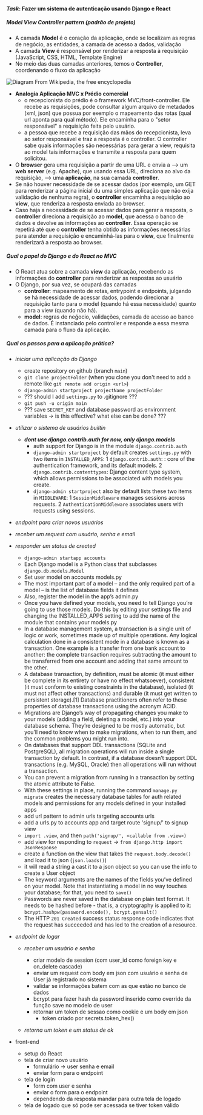 #### ***Task***: Fazer um sistema de autenticação usando Django e React

##### Model View Controller pattern (padrão de projeto)
- A camada **Model** é o coração da aplicação, onde se localizam as regras de negócio, as entidades, a camada de acesso a dados, validação
- A camada **View** é responsável por renderizar a resposta à requisição (JavaScript, CSS, HTML, Template Engine)
- No meio das duas camadas anteriores, temos o **Controller**, coordenando o fluxo da aplicação

![Diagram From Wikipedia, the free encyclopedia](https://upload.wikimedia.org/wikipedia/commons/thumb/a/a0/MVC-Process.svg/200px-MVC-Process.svg.png)

- **Analogia Aplicação MVC x Prédio comercial**
    - o recepcionista do prédio é o framework MVC/front-controller. Ele recebe as requisições, pode consultar algum arquivo de metadados (xml, json) que possua por exemplo o mapeamento das rotas (qual url aponta para qual método). Ele encaminha para o "setor responsável" a requisição feita pelo usuário.
    - a pessoa que recebe a requisição das mãos do recepcionista, leva ao setor responsável e traz a resposta é o controller. O controller sabe quais informações são necessárias para gerar a view, requisita ao model tais informações e transmite a resposta para quem solicitou.
- O **browser** gera uma requisição a partir de uma URL e envia a --> um **web server** (e.g. Apache), que usando essa URL, direciona ao alvo da requisição, --> uma **aplicação**, na sua camada **controller**.
- Se não houver necessidade de se acessar dados (por exemplo, um GET para renderizar a página inicial du uma simples aplicação que não exija validação de nenhuma regra), o **controller** encaminha a requisição ao **view**, que renderiza a resposta enviada ao browser.
- Caso haja a necessidade de se acessar dados para gerar a resposta, o **controller** direciona a requisição ao **model**, que acessa o banco de dados e devolve as informações ao **controller**. Essa operação se repetirá até que o **controller** tenha obtido as informações necessárias para atender a requisição e encaminhá-las para o **view**, que finalmente renderizará a resposta ao browser.

##### Qual o papel do Django e do React no MVC
- O React atua sobre a camada **view** da aplicação, recebendo as informações do **controller** para renderizar as respostas ao usuário
- O Django, por sua vez, se ocupará das camadas
    - **controller**: mapeamento de rotas, entrypoint e endpoints, julgando se há necessidade de acessar dados, podendo direcionar a requisição tanto para o model (quando há essa necessidade) quanto para a view (quando não há).
    - **model**: regras de neǵocio, validações, camada de acesso ao banco de dados. É instanciado pelo controller e responde a essa mesma camada para o fluxo da aplicação.

##### Qual os passos para a aplicação prática?
- *iniciar uma aplicação do Django*
    - create repository on github (branch `main`)
    - `git clone projectFolder` (when you clone you don't need to add a remote like `git remote add origin <url>`)
    - `django-admin startproject projectName projectFolder`
    - ??? should I add `settings.py` to .gitignore ???
    - `git push -u origin main`
    - ??? save `SECRET_KEY` and database password as environment variables -> is this effective? what else can be done? ???
- *utilizar o sistema de usuários builtin*
    - ***dont use django.contrib.auth for now, only django.models***
        - auth support for Django is in the module `django.contrib.auth`
        - `django-admin startproject` by default creates `settings.py` with two items in `INSTALLED_APPS`:
            1 `django.contrib.auth`: : core of the authentication framework, and its default models.
            2 `django.contrib.contenttypes`: Django content type system, which allows permissions to be associated with models you create.
        - `django-admin startproject` also by default lists these two items in `MIDDLEWARE`:
            1 `SessionMiddleware` manages sessions across requests.
            2 `AuthenticationMiddleware` associates users with requests using sessions.

- *endpoint para criar novos usuários*
- *receber um request com usuário, senha e email*
- *responder um status de created*
    - `django-admin startapp accounts`
    - Each Django model is a Python class that subclasses `django.db.models.Model`
    - Set user model on accounts models.py
    - The most important part of a model – and the only required part of a model – is the list of database fields it defines
    - Also, register the model in the app’s admin.py
    - Once you have defined your models, you need to tell Django you’re going to use those models. Do this by editing your settings file and changing the INSTALLED_APPS setting to add the name of the module that contains your models.py
    - In a database management system, a transaction is a single unit of logic or work, sometimes made up of multiple operations. Any logical calculation done in a consistent mode in a database is known as a transaction. One example is a transfer from one bank account to another: the complete transaction requires subtracting the amount to be transferred from one account and adding that same amount to the other.
    - A database transaction, by definition, must be atomic (it must either be complete in its entirety or have no effect whatsoever), consistent (it must conform to existing constraints in the database), isolated (it must not affect other transactions) and durable (it must get written to persistent storage).[1] Database practitioners often refer to these properties of database transactions using the acronym ACID.
    - Migrations are Django’s way of propagating changes you make to your models (adding a field, deleting a model, etc.) into your database schema. They’re designed to be mostly automatic, but you’ll need to know when to make migrations, when to run them, and the common problems you might run into.
    - On databases that support DDL transactions (SQLite and PostgreSQL), all migration operations will run inside a single transaction by default. In contrast, if a database doesn’t support DDL transactions (e.g. MySQL, Oracle) then all operations will run without a transaction.
    - You can prevent a migration from running in a transaction by setting the atomic attribute to False.
    - With these settings in place, running the command `manage.py migrate` creates the necessary database tables for auth related models and permissions for any models defined in your installed apps
    - add url pattern to admin urls targeting accounts urls
    - add a urls.py to accounts app and target route 'signup/' to signup view
    - `import .view`, and then `path('signup/', <callable from .view>)`
    - add view for responding to `request` -> `from django.http import JsonResponse`
    - create a function on the view that takes the `request.body.decode()` and load it to json (`json.loads()`)
    - it will read a string a cast it to a json object so you can use the info to create a User object
    - The keyword arguments are the names of the fields you’ve defined on your model. Note that instantiating a model in no way touches your database; for that, you need to `save()`
    - Passwords are never saved in the database on plain text format. It needs to be hashed before - that is, a cryptography is applied to it: `bcrypt.hashpw(password.encode(), bcrypt.gensalt()`
    - The HTTP `201 Created` success status response code indicates that the request has succeeded and has led to the creation of a resource.

- *endpoint de logar*
    - *receber um usuário e senha*
        - criar modelo de session (com user_id como foreign key e on_delete cascade)
        - enviar um request com body em json com usuário e senha de User já registrado no sistema
        - validar se informações batem com as que estão no banco de dados
        - bcrypt para fazer hash da password inserido como override da função save no modelo de user
        - retornar um token de sessao como cookie e um body em json 
            - token criado por secrets.token_hex()

    - *retorna um token e um status de ok*
- front-end
    - setup do React
    - tela de criar novo usuário
        - formulário -> user senha e email
        - enviar form para o endpoint
    - tela de login
        - form com user e senha
        - enviar o form para o endpoint
        - dependendo da resposta mandar para outra tela de logado
    - tela de logado que só pode ser acessada se tiver token válido
